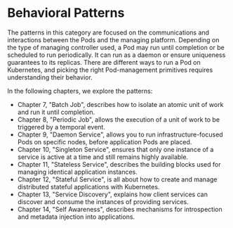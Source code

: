 # Behavioral Patterns

The patterns in this category are focused on the communications and interactions between the Pods and the managing platform. Depending on the type of managing controller used, a Pod may run until completion or be scheduled to run periodically. It can run as a daemon or ensure uniqueness guarantees to its replicas. There are different ways to run a Pod on Kubernetes, and picking the right Pod-management primitives requires understanding their behavior.

In the following chapters, we explore the patterns:

- Chapter 7, "Batch Job", describes how to isolate an atomic unit of work and run it until completion.
- Chapter 8, "Periodic Job", allows the execution of a unit of work to be triggered by a temporal event.
- Chapter 9, "Daemon Service", allows you to run infrastructure-focused Pods on specific nodes, before application Pods are placed.
- Chapter 10, "Singleton Service", ensures that only one instance of a service is active at a time and still remains highly available.
- Chapter 11, "Stateless Service", describes the building blocks used for managing identical application instances.
- Chapter 12, "Stateful Service", is all about how to create and manage distributed stateful applications with Kubernetes.
- Chapter 13, "Service Discovery", explains how client services can discover and consume the instances of providing services.
- Chapter 14, "Self Awareness", describes mechanisms for introspection and metadata injection into applications.
